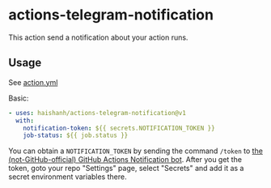 # actions-telegram-notification

This action send a notification about your action runs.

## Usage

See [action.yml](action.yml)

Basic:

```yaml
- uses: haishanh/actions-telegram-notification@v1
  with:
    notification-token: ${{ secrets.NOTIFICATION_TOKEN }}
    job-status: ${{ job.status }}
```

You can obtain a `NOTIFICATION_TOKEN` by sending the command `/token` to [the (not-GitHub-official) GitHub Actions Notification bot](https://t.me/ghactionsbot). After you get the token, goto your repo "Settings" page, select "Secrets" and add it as a secret environment variables there.
